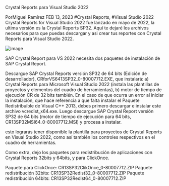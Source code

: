 Crystal Reports para Visual Studio 2022

PorMiguel Ramírez
 FEB 13, 2023  #Crystal Reports, #Visual Studio 2022
Crystal Reports for Visual Studio 2022 fue lanzado en mayo de 2022, la ultima versión es la Crystal Reports SP32. Aquí te dejaré los archivos necesarios para que puedas descargar y asi crear tus reportes con Crystal Reports para Visual Studio 2022.


![image](https://github.com/cano696969/Crystal-report-/assets/158393938/8b83da2e-8b0b-4455-97cd-51b267a96543)


SAP Crystal Report para VS 2022 necesita dos paquetes de instalación de SAP Crystal Report.

Descargue SAP Crystal Reports versión SP32 de 64 bits (Edición de desarrollador), CRforVS6413SP32_0-80007712.EXE, que instalará:
a) Crystal Reports para Microsoft Visual Studio 2022 (instala las plantillas de proyectos y elementos del cuadro de herramientas),
b) motor de tiempo de ejecución CR de 32 bits también.
En el caso de que ocurra un error al iniciar la instalación, que hace referencia a que falta instalar el Paquete Redistribuible de Visual C++ 2013, debes primero descargar e instalar este archivo vcredist_x64.exe.
Luego descargue SAP Crystal Report versión SP32 de 64 bits (motor de tiempo de ejecución para 64 bits, CR13SP32MSI64_0-80007712.MSI) y procesa a instalar.

esto lograrás tener disponible la plantilla para proyectos de Crystal Reports en Visual Studio 2022, como así también los controles respectivos en el cuadro de herramientas.


Como extra, dejo los paquetes para redistribución de aplicaciones con Crystal Reports 32bits y 64bits, y para ClickOnce.

Paquete para ClickOnce: CR13SP32ClikOnce_0-80007712.ZIP
Paquete redistribución 32bits: CR13SP32Redist32_0-80007712.ZIP
Paquete redistribución 64bits: CR13SP32Redist64_0-80007712.ZIP

